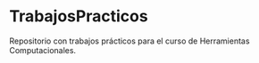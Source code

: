 # TrabajosPracticos
 Repositorio con trabajos prácticos para el curso de Herramientas Computacionales.
